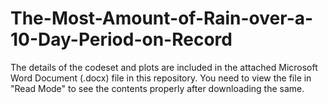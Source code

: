 # The-Most-Amount-of-Rain-over-a-10-Day-Period-on-Record

The details of the codeset and plots are included in the attached Microsoft Word Document (.docx) file in this repository. 
You need to view the file in "Read Mode" to see the contents properly after downloading the same.
